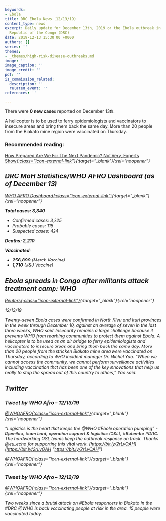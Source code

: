 ```yaml
---
keywords:
- Ebola
title: DRC Ebola News (12/13/19)
content_type: news
excerpt: Daily update for December 13th, 2019 on the Ebola outbreak in eastern Democratic
  Republic of the Congo (DRC)
date: 2019-12-13 15:30:00 +0000
authors: []
series: ''
themes:
- _themes/high-risk-disease-outbreaks.md
image: ''
image_caption: ''
image_credit: ''
pdf: ''
is_commission_related:
  description: ''
  related_event: ''
references: ''

---
```

There were **0 new cases** reported on December 13th.

A helicopter is to be used to ferry epidemiologists and vaccinators to insecure areas and bring them back the same day. More than 20 people from the Biakato mine region were vaccinated on Thursday.

### Recommended reading: 

[How Prepared Are We For The Next Pandemic? Not Very, Experts Show<i/>{:class=”icon-external-link”}](https://www.forbes.com/sites/judystone/2019/12/12/how-prepared-are-we-for-the-next-pandemic-not-very-experts-show/#4c1130e03524){:target=”_blank”}{:rel=”noopener”}

## DRC MoH Statistics/WHO AFRO Dashboard (as of December 13)

[WHO AFRO Dashboard<i/>{:class=”icon-external-link”}](http://who.maps.arcgis.com/apps/opsdashboard/index.html#/e70c3804f6044652bc37cce7d8fcef6c){:target=”_blank”}{:rel=”noopener”}

**Total cases: 3,340**

* Confirmed cases: 3,225
* Probable cases: 118
* Suspected cases: 424

**Deaths: 2,210**

**Vaccinated**:

* **256,899** (Merck Vaccine)
* **1,710** (J&J Vaccine)

## Ebola spreads in Congo after militants attack treatment camp: WHO

[_Reuters_<i/>{:class=”icon-external-link”}](https://www.reuters.com/article/us-congo-ebola-who/ebola-spreads-in-congo-after-militants-attack-treatment-camp-who-idUSKBN1YH1GN){:target=”_blank”}{:rel=”noopener”}

_12/13/19_

Twenty-seven Ebola cases were confirmed in North Kivu and Ituri provinces in the week through December 10, against an average of seven in the last three weeks, WHO said. Insecurity remains a large challenge because it prevents WHO from reaching communities to protect them against Ebola. A helicopter is to be used as an air bridge to ferry epidemiologists and vaccinators to insecure areas and bring them back the same day. More than 20 people from the stricken Biakato mine area were vaccinated on Thursday, according to WHO incident manager Dr. Michel Yao. “When we cannot access the community, we cannot perform surveillance activities including vaccination that has been one of the key innovations that help us really to stop the spread out of this country to others,” Yao said.

## Twitter

### Tweet by WHO Afro – 12/13/19

[@WHOAFRO<i/>{:class=”icon-external-link”}](https://twitter.com/WHOAFRO/status/1205458842517159939){:target=”_blank”}{:rel=”noopener”}

“Logistics is the heart that keeps the @WHO #Ebola operation pumping” - Djamilou, team lead, operation support & logistics (OSL), #Butembo #DRC. The hardworking OSL teams keep the outbreak response on track. Thanks @eu_echo for supporting this vital work. [https://bit.ly/2rLvOAH](https://bit.ly/2rLvOAH "https://bit.ly/2rLvOAH")

@WHOAFRO<i/>{:class=”icon-external-link”}{:target=”_blank”}{:rel=”noopener”}

### Tweet by WHO Afro – 12/12/19

[@WHOAFRO<i/>{:class=”icon-external-link”}](https://twitter.com/WHOAFRO/status/1205201714623721473){:target=”_blank”}{:rel=”noopener”}

Two weeks since a brutal attack on #Ebola responders in Biakato in the #DRC @WHO is back vaccinating people at risk in the area. 15 people were vaccinated today.